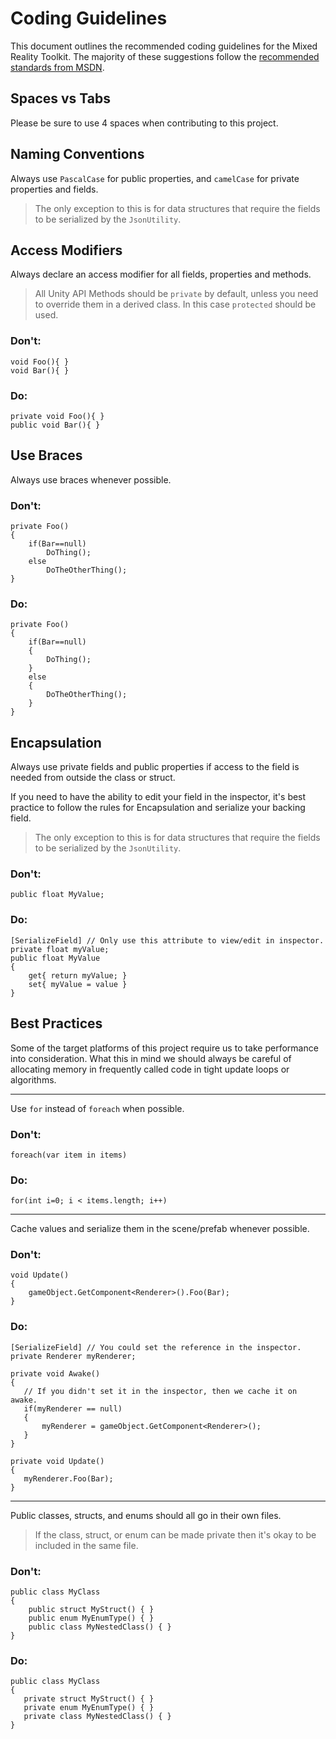 # Coding Guidelines

This document outlines the recommended coding guidelines for the Mixed Reality Toolkit.  The majority of these suggestions follow the [recommended standards from MSDN](https://docs.microsoft.com/en-us/dotnet/csharp/programming-guide/inside-a-program/coding-conventions).

## Spaces vs Tabs
Please be sure to use 4 spaces when contributing to this project.

## Naming Conventions

Always use `PascalCase` for public properties, and `camelCase` for private properties and fields.
> The only exception to this is for data structures that require the fields to be serialized by the `JsonUtility`.

## Access Modifiers

Always declare an access modifier for all fields, properties and methods.

>All Unity API Methods should be `private` by default, unless you need to override them in a derived class. In this case `protected` should be used.

### Don't:

```
void Foo(){ }
void Bar(){ }
```

### Do:

 ```
private void Foo(){ }
public void Bar(){ }
 ```

## Use Braces
Always use braces whenever possible.

### Don't:

```
private Foo()
{
    if(Bar==null)
        DoThing();
    else
        DoTheOtherThing();
}
```

### Do:

```
private Foo()
{
    if(Bar==null)
    {
        DoThing();
    }
    else
    {
        DoTheOtherThing();
    }
}
```

## Encapsulation
Always use private fields and public properties if access to the field is needed from outside the class or struct.

If you need to have the ability to edit your field in the inspector, it's best practice to follow the rules for Encapsulation and serialize your backing field.

>The only exception to this is for data structures that require the fields to be serialized by the `JsonUtility`.

### Don't:

```
public float MyValue;
```

### Do:

 ```
 [SerializeField] // Only use this attribute to view/edit in inspector.
 private float myValue;
 public float MyValue
 {
     get{ return myValue; }
     set{ myValue = value }
 }
 ```

## Best Practices
Some of the target platforms of this project require us to take performance into consideration.  What this in mind we should always be careful of allocating memory in frequently called code in tight update loops or algorithms.

---

Use `for` instead of `foreach` when possible.

### Don't:

```
foreach(var item in items)
```

### Do:

 ```
for(int i=0; i < items.length; i++)
 ```

---

Cache values and serialize them in the scene/prefab whenever possible.

### Don't:

```
void Update()
{
    gameObject.GetComponent<Renderer>().Foo(Bar);
}
```

### Do:

 ```
 [SerializeField] // You could set the reference in the inspector.
 private Renderer myRenderer;

private void Awake()
{
    // If you didn't set it in the inspector, then we cache it on awake.
    if(myRenderer == null)
    {
        myRenderer = gameObject.GetComponent<Renderer>();
    }
}

private void Update()
{
    myRenderer.Foo(Bar);
}

 ```

---

Public classes, structs, and enums should all go in their own files.

> If the class, struct, or enum can be made private then it's okay to be included in the same file.

### Don't:

```
public class MyClass
{
    public struct MyStruct() { }
    public enum MyEnumType() { }
    public class MyNestedClass() { }
}
```

### Do:

 ```
public class MyClass
{
    private struct MyStruct() { }
    private enum MyEnumType() { }
    private class MyNestedClass() { }
}
 ```
